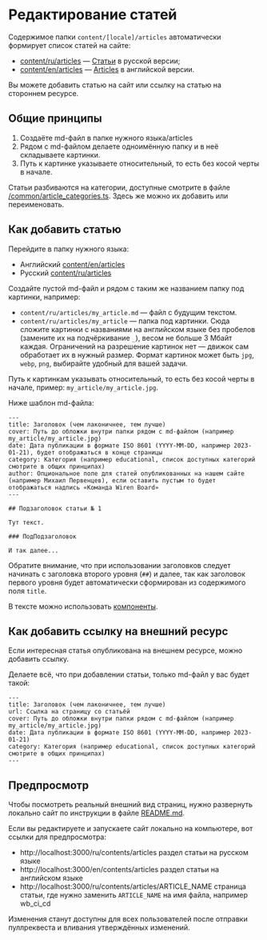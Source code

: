 # Редактирование статей 

Содержимое папки `content/[locale]/articles` автоматически формирует список статей на сайте:
* [content/ru/articles](/content/ru/articles) — [Статьи](https://wirenboard.com/ru/contents/articles/) в русской версии;
* [content/en/articles](/content/en/articles) — [Articles](https://wirenboard.com/en/contents/articles/) в английской версии.

Вы можете добавить статью на сайт или ссылку на статью на стороннем ресурсе.

## Общие принципы

1. Создаёте md-файл в папке нужного языка/articles
2. Рядом с md-файлом делаете одноимённую папку и в неё складываете картинки.
3. Путь к картинке указываете относительный, то есть без косой черты в начале.

Статьи разбиваются на категории, доступные смотрите в файле [/common/article_categories.ts](/common/article_categories.ts).
Здесь же можно их добавить или переименовать.

## Как добавить статью

Перейдите в папку нужного языка:
* Английский [content/en/articles](/content/en/articles)
* Русский [content/ru/articles](/content/ru/articles)

Создайте пустой md-файл и рядом с таким же названием папку под картинки, например:
* `content/ru/articles/my_article.md` — файл с будущим текстом.
* `content/ru/articles/my_article` — папка под картинки. Сюда сложите картинки с названиями на английском языке без пробелов (замените их на подчёркивание `_`), весом не больше 3 Мбайт каждая. Ограничений на разрешение картинок нет — движок сам обработает их в нужный размер. Формат картинок может быть `jpg`, `webp`, `png`, выбирайте удобный для вашей задачи.

Путь к картинкам указывать относительный, то есть без косой черты в начале, пример: `my_article/my_article.jpg`.

Ниже шаблон md-файла:
```
---
title: Заголовок (чем лаконичнее, тем лучше)
cover: Путь до обложки внутри папки рядом с md-файлом (например my_article/my_article.jpg)
date: Дата публикации в формате ISO 8601 (YYYY-MM-DD, например 2023-01-21), будет отображаться в конце страницы
category: Категория (например educational, список доступных категорий смотрите в общих принципах)
author: Опциональное поле для статей опубликованных на нашем сайте (например Михаил Первенцев), если оставить пустым то будет отображаться надпись «Команда Wiren Board»
---

## Подзаголовок статьи № 1

Тут текст.

### ПодПодзаголовок

И так далее...
```

Обратите внимание, что при использовании заголовков следует начинать с заголовка второго уровня (`##`) и далее, так как заголовок первого уровня будет автоматически сформирован из содержимого поля `title`.

В тексте можно использовать [компоненты](./components.md).


## Как добавить ссылку на внешний ресурс

Если интересная статья опубликована на внешнем ресурсе, можно добавить ссылку.

Делаете всё, что при добавлении статьи, только md-файл у вас будет такой:

```
---
title: Заголовок (чем лаконичнее, тем лучше)
url: Ссылка на страницу со статьёй
cover: Путь до обложки внутри папки рядом с md-файлом (например my_article/my_article.jpg)
date: Дата публикации в формате ISO 8601 (YYYY-MM-DD, например 2023-01-21)
category: Категория (например educational, список доступных категорий смотрите в общих принципах)
---
```

## Предпросмотр 
Чтобы посмотреть реальный внешний вид страниц, нужно развернуть локально сайт по инструкции в файле [README.md](/README.md).

Если вы редактируете и запускаете сайт локально на компьютере, вот ссылки для предпросмотра:
* http://localhost:3000/ru/contents/articles раздел статьи на русском языке
* http://localhost:3000/en/contents/articles раздел статьи на английском языке
* http://localhost:3000/ru/contents/articles/ARTICLE_NAME страница статьи, где нужно заменить `ARTICLE_NAME` на имя файла, например wb_ci_cd 

Изменения станут доступны для всех пользователей после отправки пуллреквеста и вливания утверждённых изменений.
